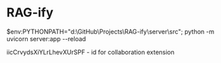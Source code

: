 # RAG-ify

$env:PYTHONPATH="d:\GitHub\Projects\RAG-ify\server\src"; python -m uvicorn server:app --reload

iicCrvydsXiYLrLhevXUrSPF - id for collaboration extension
